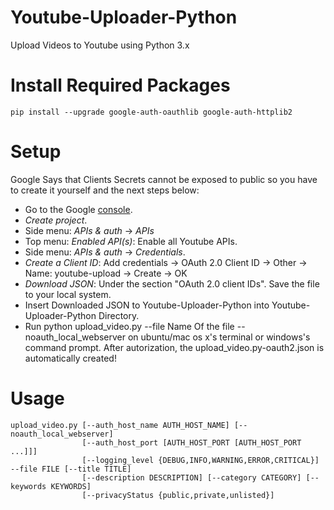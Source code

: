 # Youtube-Uploader-Python
Upload Videos to Youtube using Python 3.x
# Install Required Packages
`pip install --upgrade google-auth-oauthlib google-auth-httplib2`
# Setup
Google Says that Clients Secrets cannot be exposed to public so you have to create it yourself and the next steps below:
* Go to the Google [console](https://console.developers.google.com/).
* _Create project_.
* Side menu: _APIs & auth_ -> _APIs_
* Top menu: _Enabled API(s)_: Enable all Youtube APIs.
* Side menu: _APIs & auth_ -> _Credentials_.
* _Create a Client ID_: Add credentials -> OAuth 2.0 Client ID -> Other -> Name: youtube-upload -> Create -> OK
* _Download JSON_: Under the section "OAuth 2.0 client IDs". Save the file to your local system. 
* Insert Downloaded JSON to Youtube-Uploader-Python into Youtube-Uploader-Python Directory.
* Run python upload_video.py --file Name Of the file --noauth_local_webserver on ubuntu/mac os x's terminal or windows's command prompt.
After autorization, the upload_video.py-oauth2.json is automatically created!
# Usage
```
upload_video.py [--auth_host_name AUTH_HOST_NAME] [--noauth_local_webserver]
                [--auth_host_port [AUTH_HOST_PORT [AUTH_HOST_PORT ...]]]
                [--logging_level {DEBUG,INFO,WARNING,ERROR,CRITICAL}] --file FILE [--title TITLE]
                [--description DESCRIPTION] [--category CATEGORY] [--keywords KEYWORDS]
                [--privacyStatus {public,private,unlisted}]
```
